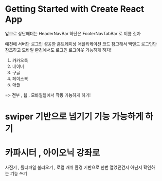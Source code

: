 # Getting Started with Create React App

앞으로 상단헤더는 HeaderNavBar
하단은 FooterNavTabBar 로 이름 짓자

예전에 서버단 로그인 성공한 홈트레이닝 애플리케이션 코드 참고해서 백엔드 로그인단 참조하고
모바일 환경에서도 로그인 로그아웃 가능하게 하자!

1. 카카오톡
2. 네이버
3. 구글
4. 페이스북
5. 애플

=> 전부 , 웹 , 모바일웹에서 작동 가능하게 하기!

# swiper 기반으로 넘기기 기능 가능하게 하기

# 카파시터 , 아이오닉 강좌로

사진기 , 폴더파일 불러오기 , 로컬 캐쉬 환경 기반으로 한번 열었던건지 아닌지 확인하는 기능 쓰기
